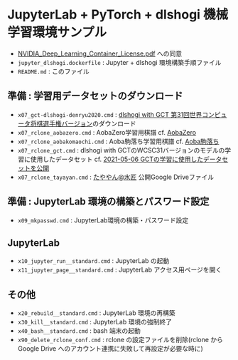 # JupyterLab + PyTorch + dlshogi 機械学習環境サンプル

- [NVIDIA_Deep_Learning_Container_License.pdf](https://developer.download.nvidia.com/licenses/NVIDIA_Deep_Learning_Container_License.pdf) への同意
- `jupyter_dlshogi.dockerfile` : Jupyter + dlshogi 環境構築手順ファイル
- `README.md` : このファイル
## 準備 : 学習用データセットのダウンロード
- `x07_gct-dlshogi-denryu2020.cmd` : [dlshogi with GCT 第31回世界コンピュータ将棋選手権バージョン](https://github.com/TadaoYamaoka/DeepLearningShogi/releases/tag/wcwc31)のダウンロード
- `x07_rclone_aobazero.cmd` : AobaZero学習用棋譜
  cf. [AobaZero](http://www.yss-aya.com/aobazero/)
- `x07_rclone_aobakomaochi.cmd` : Aoba駒落ち学習用棋譜
  cf. [Aoba駒落ち](http://www.yss-aya.com/komaochi/)
- `x07_rclone_gct.cmd` : dlshogi with GCTのWCSC31バージョンのモデルの学習に使用したデータセット
  cf. [2021-05-06 GCTの学習に使用したデータセットを公開](https://tadaoyamaoka.hatenablog.com/entry/2021/05/06/223701)
- `x07_rclone_tayayan.cmd` : [たややん@水匠](https://twitter.com/tayayan_ts) 公開Google Driveファイル
## 準備 : JupyterLab 環境の構築とパスワード設定
- `x09_mkpasswd.cmd` : JupyterLab環境の構築・パスワード設定
## JupyterLab
- `x10_jupyter_run__standard.cmd` : JupyterLab の起動
- `x11_jupyter_page__standard.cmd` : JupyterLab アクセス用ページを開く
## その他
- `x20_rebuild__standard.cmd` : JupyterLab 環境の再構築
- `x30_kill__standard.cmd` : JupyterLab 環境の強制終了
- `x40_bash__standard.cmd` : bash 端末の起動
- `x90_delete_rclone_conf.cmd` : rclone の設定ファイルを削除(rclone から Google Drive へのアカウント連携に失敗して再設定が必要な時に)
